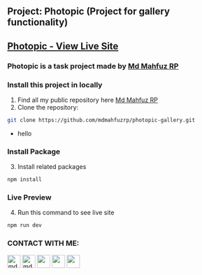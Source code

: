 ## Project: Photopic (Project for gallery functionality)
## [Photopic - View Live Site](https://its-option-2464a.web.app)

### Photopic is a task project made by [Md Mahfuz RP](https://mahfuzrp.netlify.app)

### Install this project in locally
1. Find all my public repository here [Md Mahfuz RP](https://github.com/mdmahfuzrp?tab=repositories)
2. Clone the repository:
```sh
git clone https://github.com/mdmahfuzrp/photopic-gallery.git
```
- hello
### Install Package
3. Install related packages
```sh
npm install
```

### Live Preview
4. Run this command to see live site
```sh
npm run dev
```

### CONTACT WITH ME:
<div align="left">
<a href="https://fb.com/mdmahfuzrp" target="blank"><img align="center" src="https://i.ibb.co/6bbvqCG/facebook-256x256.png" alt="mdmahfuzrp" height="30" width="30" /></a>
<a href="https://instagram.com/mdmahfuzrp" target="blank"><img align="center" src="https://i.ibb.co/tX0CDxd/instagram-256x256.png" alt="mdmahfuzrp" height="30" width="30" /></a>
<a href="https://twitter.com/mdmahfuzrp" target="blank"><img align="center" src="https://i.ibb.co/9VDdfFG/twitter-256x256.png" height="30" width="30" /></a>
<a href="https://www.linkedin.com/in/mdmahfuzrp" target="blank"><img align="center" src="https://i.ibb.co/FgZy8DM/linkedin-original-256x256.png" height="30" width="30" /></a>
<a href="https://www.youtube.com/@mdmahfuzrp" target="blank"><img align="center" src="https://i.ibb.co/sq6Bns0/youtube-256x256.png" height="30" width="30" /></a>
</div>
